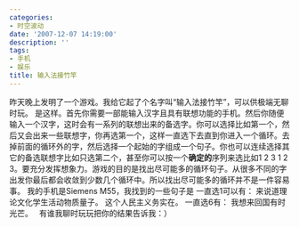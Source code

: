 ```yaml
---
categories:
- 时空波动
date: '2007-12-07 14:19:00'
description: ''
tags:
- 手机
- 娱乐
title: 输入法接竹竿
---
```

昨天晚上发明了一个游戏。我给它起了个名字叫“输入法接竹竿”，可以供极端无聊时玩。
是这样。首先你需要一部能输入汉字且具有联想功能的手机。然后你随便输入一个汉字，这时会有一系列的联想出来的备选字。你可以选择比如第一个，然后又会出来一些联想字，你再选第一个，这样一直选下去直到你进入一个循环。去掉前面的循环外的字，然后选择一个起始的字组成一个句子。你也可以连续选择其它的备选联想字比如只选第二个，甚至你可以按一个**确定的**序列来选比如1 2 3 1 2 3。要充分发挥想象力。游戏的目的是找出尽可能多的循环句子。从很多不同的字出发你最后都会收敛到少数几个循环中。所以找出尽可能多的循环并不是一件容易事。
我的手机是Siemens M55，我找到的一些句子是
一直选1可以有：
来说道理论文化学生活动物质量子。
这个人民主义务实在。
一直选6有：
我想来回国有时光芒。
 
有谁我聊时玩玩把你的结果告诉我：）
 